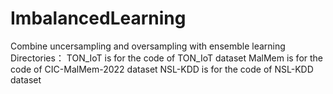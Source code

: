# ImbalancedLearning
Combine uncersampling and oversampling with ensemble learning
Directories：
TON_IoT is for the code of TON_IoT dataset
MalMem is for the code of CIC-MalMem-2022 dataset
NSL-KDD is for the code of NSL-KDD dataset
